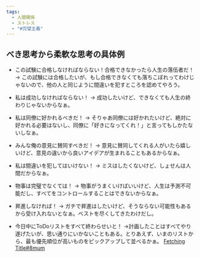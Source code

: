 ```yaml
---
tags:
  - 人間関係
  - ストレス
  - "#完璧主義"
---
```


## べき思考から柔軟な思考の具体例
- この試験に合格しなければならない！合格できなかったら人生の落伍者だ！ → この試験には合格したいが、もし合格できなくても落ちこぼれってわけじゃないので、他の人と同じように間違いを犯すところを認めてやろう。

- 私は成功しなければならない！ → 成功したいけど、できなくても人生の終わりじゃないからなぁ。

- 私は同僚に好かれるべきだ！ → そりゃあ同僚には好かれたいけど、絶対に好かれる必要はないし、同僚に「好きになってくれ！」と言ってもしかたないしなぁ。

- みんな俺の意見に賛同すべきだ！ → 意見に賛同してくれる人がいたら嬉しいけど、意見の違いから良いアイデアが生まれることもあるからなぁ。

- 私は間違いを犯してはいけない！ → ミスはしたくないけど、しょせんは人間だからなぁ。
- 物事は完璧でなくては！ → 物事がうまくいけばいいけど、人生は予測不可能だし、すべてをコントロールすることはできないからなぁ。

- 昇進しなければ！ → ガチで昇進はしたいけど、そうならない可能性もあるから受け入れないとなぁ。ベストを尽くしてきたわけだし。

- 今日中にToDoリストをすべて終わらせいと！ →計画したことはすべてやり遂げたいが、思い通りにいかないこともある。とりあえず、いまのリストから、最も優先順位が高いものをピックアップして並べるかぁ。
[Fetching Title#8mum](https://yuchrszk.blogspot.com/2024/02/blog-post_24.html)